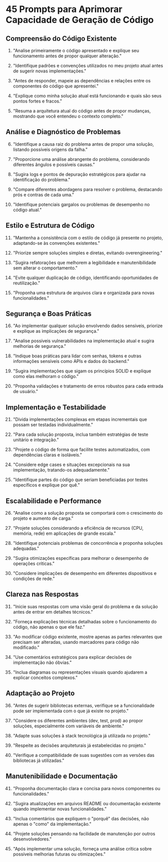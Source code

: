 # 45 Prompts para Aprimorar Capacidade de Geração de Código

## Compreensão do Código Existente

1. "Analise primeiramente o código apresentado e explique seu funcionamento antes de propor qualquer alteração."

2. "Identifique padrões e convenções utilizados no meu projeto atual antes de sugerir novas implementações."

3. "Antes de responder, mapeie as dependências e relações entre os componentes do código que apresentei."

4. "Explique como minha solução atual está funcionando e quais são seus pontos fortes e fracos."

5. "Resuma a arquitetura atual do código antes de propor mudanças, mostrando que você entendeu o contexto completo."

## Análise e Diagnóstico de Problemas

6. "Identifique a causa raiz do problema antes de propor uma solução, listando possíveis origens da falha."

7. "Proporcione uma análise abrangente do problema, considerando diferentes ângulos e possíveis causas."

8. "Sugira logs e pontos de depuração estratégicos para ajudar na identificação do problema."

9. "Compare diferentes abordagens para resolver o problema, destacando prós e contras de cada uma."

10. "Identifique potenciais gargalos ou problemas de desempenho no código atual."

## Estilo e Estrutura de Código

11. "Mantenha a consistência com o estilo de código já presente no projeto, adaptando-se às convenções existentes."

12. "Priorize sempre soluções simples e diretas, evitando overengineering."

13. "Sugira refatorações que melhorem a legibilidade e manutenibilidade sem alterar o comportamento."

14. "Evite qualquer duplicação de código, identificando oportunidades de reutilização."

15. "Proponha uma estrutura de arquivos clara e organizada para novas funcionalidades."

## Segurança e Boas Práticas

16. "Ao implementar qualquer solução envolvendo dados sensíveis, priorize e explique as implicações de segurança."

17. "Analise possíveis vulnerabilidades na implementação atual e sugira melhorias de segurança."

18. "Indique boas práticas para lidar com senhas, tokens e outras informações sensíveis como APIs e dados do backend."

19. "Sugira implementações que sigam os princípios SOLID e explique como elas melhoram o código."

20. "Proponha validações e tratamento de erros robustos para cada entrada de usuário."

## Implementação e Testabilidade

21. "Divida implementações complexas em etapas incrementais que possam ser testadas individualmente."

22. "Para cada solução proposta, inclua também estratégias de teste unitário e integração."

23. "Projete o código de forma que facilite testes automatizados, com dependências claras e isoláveis."

24. "Considere edge cases e situações excepcionais na sua implementação, tratando-os adequadamente."

25. "Identifique partes do código que seriam beneficiadas por testes específicos e explique por quê."

## Escalabilidade e Performance

26. "Analise como a solução proposta se comportará com o crescimento do projeto e aumento de carga."

27. "Projete soluções considerando a eficiência de recursos (CPU, memória, rede) em aplicações de grande escala."

28. "Identifique potenciais problemas de concorrência e proponha soluções adequadas."

29. "Sugira otimizações específicas para melhorar o desempenho de operações críticas."

30. "Considere implicações de desempenho em diferentes dispositivos e condições de rede."

## Clareza nas Respostas

31. "Inicie suas respostas com uma visão geral do problema e da solução antes de entrar em detalhes técnicos."

32. "Forneça explicações técnicas detalhadas sobre o funcionamento do código, não apenas o que ele faz."

33. "Ao modificar código existente, mostre apenas as partes relevantes que precisam ser alteradas, usando marcadores para código não modificado."

34. "Use comentários estratégicos para explicar decisões de implementação não óbvias."

35. "Inclua diagramas ou representações visuais quando ajudarem a explicar conceitos complexos."

## Adaptação ao Projeto

36. "Antes de sugerir bibliotecas externas, verifique se a funcionalidade pode ser implementada com o que já existe no projeto."

37. "Considere os diferentes ambientes (dev, test, prod) ao propor soluções, especialmente com variáveis de ambiente."

38. "Adapte suas soluções à stack tecnológica já utilizada no projeto."

39. "Respeite as decisões arquiteturais já estabelecidas no projeto."

40. "Verifique a compatibilidade de suas sugestões com as versões das bibliotecas já utilizadas."

## Manutenibilidade e Documentação

41. "Proponha documentação clara e concisa para novos componentes ou funcionalidades."

42. "Sugira atualizações em arquivos README ou documentação existente quando implementar novas funcionalidades."

43. "Inclua comentários que expliquem o "porquê" das decisões, não apenas o "como" da implementação."

44. "Projete soluções pensando na facilidade de manutenção por outros desenvolvedores."

45. "Após implementar uma solução, forneça uma análise crítica sobre possíveis melhorias futuras ou otimizações."